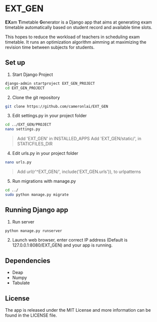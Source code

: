 # EXT_GEN

**EX**am **T**imetable **G**enerator is a Django app that aims at generating exam timetable automatically based on student record and available time slots.

This hopes to reduce the workload of teachers in scheduling exam timetable. It runs an optimization algorithm aimming at maximizing the revision time between subjects for students.

## Set up

1. Start Django Project 

  ``` bash
  django-admin startproject EXT_GEN_PROJECT
  cd EXT_GEN_PROJECT
  ```

2. Clone the git repository

  ``` bash
  git clone https://github.com/cameronlai/EXT_GEN
  ```
    
3. Edit settings.py in your project folder

  ``` bash
  cd ../EXT_GEN/PROJECT
  nano settings.py
  ```

  > Add 'EXT_GEN' in INSTALLED_APPS
  > Add 'EXT_GEN/static/', in STATICFILES_DIR

4. Edit urls.py in your project folder 
  
  ``` bash
  nano urls.py
  ```

  > Add url(r'^EXT_GEN/', include('EXT_GEN.urls')), to urlpatterns
  

5. Run migrations with manage.py

  ``` bash
  cd ../
  sudo python manage.py migrate
  ```

## Running Django app

1. Run server

  ``` bash
  python manage.py runserver
  ```

2. Launch web browser, enter correct IP address (Default is 127.0.0.1:8080/EXT_GEN) and your app is running.

## Dependencies

- Deap
- Numpy
- Tabulate

## License

The app is released under the MIT License and more information can be found in the LICENSE file.
